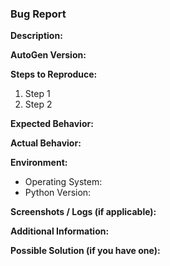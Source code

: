### Bug Report

**Description:**
<!-- A clear and concise description of the bug. -->

**AutoGen Version:**
<!-- Specify the AutoGen version (e.g., v2.1.0) -->

**Steps to Reproduce:**
1. Step 1
2. Step 2
<!-- Include code snippets, configuration files, or any other relevant information. -->

**Expected Behavior:**
<!-- Describe what you expected to happen. -->

**Actual Behavior:**
<!-- Describe what actually happened. Include any error messages, stack traces, or unexpected behavior. -->

**Environment:**
- Operating System: <!-- Specify the OS (e.g., Windows 10, Ubuntu 20.04) -->
- Python Version: <!-- Specify the Python version (e.g., 3.8) -->

**Screenshots / Logs (if applicable):**
<!-- If relevant, include screenshots or logs that help illustrate the issue. -->

**Additional Information:**
<!-- Include any additional information that might be helpful, such as specific configurations, data samples, or context about the environment. -->

**Possible Solution (if you have one):**
<!-- If you have suggestions on how to address the issue, provide them here. -->
